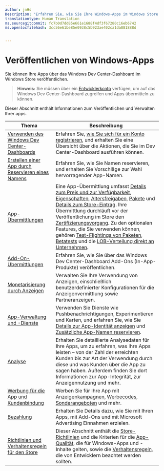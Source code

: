 ```yaml
---
author: jnHs
Description: "Erfahren Sie, wie Sie Ihre Windows-Apps im Windows Store veröffentlichen."
translationtype: Human Translation
ms.sourcegitcommit: fc7b0d7dd85e661e1688f4df3f67280c16eb6742
ms.openlocfilehash: 3cc56e61be85e0938c5b923ae402ca1da881888d


---
```


# Veröffentlichen von Windows-Apps

Sie können Ihre Apps über das Windows Dev Center-Dashboard im Windows Store veröffentlichen. 

> **Hinweis:** Sie müssen über ein [Entwicklerkonto](http://go.microsoft.com/fwlink/p/?LinkId=615100) verfügen, um auf das Windows Dev Center-Dashboard zugreifen und Apps übermitteln zu können.

Dieser Abschnitt enthält Informationen zum Veröffentlichen und Verwalten Ihrer apps.

| **Thema** | **Beschreibung** |
|-----------|-----------------|
| [Verwenden des Windows Dev Center-Dashboards](using-the-windows-dev-center-dashboard.md) | Erfahren Sie, [wie Sie sich für ein Konto registrieren](opening-a-developer-account.md), und erhalten Sie eine Übersicht über die Aktionen, die Sie im Dev Center-Dashboard ausführen können. |
| [Erstellen einer App durch Reservieren eines Namens](create-your-app-by-reserving-a-name.md) | Erfahren Sie, wie Sie Namen reservieren, und erhalten Sie Vorschläge zur Wahl hervorragender App-Namen. |
| [App-Übermittlungen](app-submissions.md) | Eine App-Übermittlung umfasst [Details zum Preis und zur Verfügbarkeit](set-app-pricing-and-availability.md), [Eigenschaften](enter-app-properties.md), [Altersfreigaben](age-ratings.md), [Pakete](upload-app-packages.md) und [Details zum Store-Eintrag](create-app-store-listings.md). Ihre Übermittlung durchläuft vor der Veröffentlichung im Store den [Zertifizierungsvorgang](the-app-certification-process.md). Zu den optionalen Features, die Sie verwenden können, gehören [Test-Flightings von Paketen](package-flights.md), [Betatests](beta-testing-and-targeted-distribution.md) und die [LOB-Verteilung direkt an Unternehmen](distribute-lob-apps-to-enterprises.md). |
| [Add-On-Übermittlungen](add-on-submissions.md) | Erfahren Sie, wie Sie über das Windows Dev Center-Dashboard Add-Ons (In-App-Produkte) veröffentlichen. |
| [Monetarisierung durch Anzeigen](monetize-with-ads.md) | Verwalten Sie Ihre Verwendung von Anzeigen, einschließlich benutzerdefinierter Konfigurationen für die Anzeigenvermittlung sowie Partneranzeigen. |
| [App-Verwaltung und -Dienste](app-management-and-services.md) | Verwenden Sie Dienste wie Pushbenachrichtigungen, Experimentieren und Karten, und erfahren Sie, wie Sie [Details zur App-Identität anzeigen](view-app-identity-details.md) und [Zusätzliche App-Namen reservieren](manage-app-names.md). |
| [Analyse](analytics.md) | Erhalten Sie detaillierte Analysedaten für Ihre Apps, um zu erfahren, was Ihre Apps leisten – von der Zahl der erreichten Kunden bis zur Art der Verwendung durch diese und was Kunden über die App zu sagen haben. Außerdem finden Sie dort Informationen zur App-Integrität, zur Anzeigennutzung und mehr. |
| [Werbung für die App und Kundenbindung](app-promotion-and-customer-engagement.md) | Werben Sie für Ihre App mit [Anzeigenkampagnen](create-an-ad-campaign-for-your-app.md), [Werbecodes](generate-promotional-codes.md), [Sonderangeboten](put-apps-and-add-ons-on-sale.md) und mehr. 
| [Bezahlung](getting-paid-apps.md) | Erhalten Sie Details dazu, wie Sie mit Ihren Apps, mit Add-Ons und mit Microsoft Advertising Einnahmen erzielen. |
| [Richtlinien und Verhaltensregeln für den Store](https://msdn.microsoft.com/library/windows/apps/dn764939.aspx) | Dieser Abschnitt enthält die [Store-Richtlinien](https://msdn.microsoft.com/library/windows/apps/dn764944.aspx) und die Kriterien für die [App-Qualität](https://msdn.microsoft.com/library/windows/apps/mt652261.aspx), die für Windows-Apps und -Inhalte gelten, sowie die [Verhaltensregeln](https://msdn.microsoft.com/library/windows/apps/dn764941.aspx), die von Entwicklern beachtet werden sollten. |
 



<!--HONumber=Aug16_HO5-->


